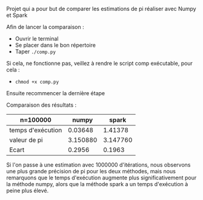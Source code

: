 Projet qui a pour but de comparer les estimations de pi réaliser avec Numpy et Spark

Afin de lancer la comparaison :
- Ouvrir le terminal 
- Se placer dans le bon répertoire 
- Taper `./comp.py`

Si cela, ne fonctionne pas, veillez à rendre le script comp exécutable, pour cela : 
- `chmod +x comp.py`

Ensuite recommencer la dernière étape

Comparaison des résultats :

| n=100000          | numpy    | spark   |
|-------------------|----------|---------|
| temps d'exécution | 0.03648  | 1.41378 |
| valeur de pi      | 3.150880 | 3.147760 |
| Ecart             | 0.2956         | 0.1963        |
 
Si l'on passe à une estimation avec 1000000 d'itérations, nous observons une plus grande précision de pi pour les deux méthodes, mais nous remarquons que le temps d'exécution augmente plus significativement pour la méthode numpy, alors que la méthode spark a un temps d'exécution à peine plus élevé.
